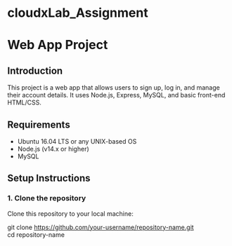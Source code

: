 # cloudxLab_Assignment

# Web App Project

## Introduction
This project is a web app that allows users to sign up, log in, and manage their account details. It uses Node.js, Express, MySQL, and basic front-end HTML/CSS.

## Requirements
- Ubuntu 16.04 LTS or any UNIX-based OS
- Node.js (v14.x or higher)
- MySQL

## Setup Instructions

### 1. Clone the repository
Clone this repository to your local machine:


git clone https://github.com/your-username/repository-name.git
<br>
cd repository-name

